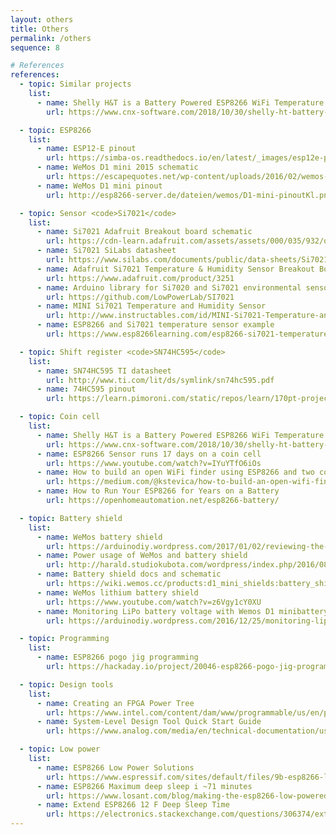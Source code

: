 ```yaml
---
layout: others
title: Others
permalink: /others
sequence: 8

# References
references:
  - topic: Similar projects
    list:
      - name: Shelly H&T is a Battery Powered ESP8266 WiFi Temperature & Humidity Sensor
        url: https://www.cnx-software.com/2018/10/30/shelly-ht-battery-powered-esp8266-wifi-temperature-humidity-sensor/

  - topic: ESP8266
    list:
      - name: ESP12-E pinout
        url: https://simba-os.readthedocs.io/en/latest/_images/esp12e-pinout.png
      - name: WeMos D1 mini 2015 schematic
        url: https://escapequotes.net/wp-content/uploads/2016/02/wemos-d1-mini-shematics.jpg
      - name: WeMos D1 mini pinout
        url: http://esp8266-server.de/dateien/wemos/D1-mini-pinoutKl.png

  - topic: Sensor <code>Si7021</code>
    list:
      - name: Si7021 Adafruit Breakout board schematic
        url: https://cdn-learn.adafruit.com/assets/assets/000/035/932/original/temperature_schem.png
      - name: Si7021 SiLabs datasheet
        url: https://www.silabs.com/documents/public/data-sheets/Si7021-A20.pdf
      - name: Adafruit Si7021 Temperature & Humidity Sensor Breakout Board
        url: https://www.adafruit.com/product/3251
      - name: Arduino library for Si7020 and Si7021 environmental sensors
        url: https://github.com/LowPowerLab/SI7021
      - name: MINI Si7021 Temperature and Humidity Sensor
        url: http://www.instructables.com/id/MINI-Si7021-Temperature-and-Humidity-Sensor/
      - name: ESP8266 and Si7021 temperature sensor example
        url: https://www.esp8266learning.com/esp8266-si7021-temperature-sensor-example.php

  - topic: Shift register <code>SN74HC595</code>
    list:
      - name: SN74HC595 TI datasheet
        url: http://www.ti.com/lit/ds/symlink/sn74hc595.pdf
      - name: 74HC595 pinout
        url: https://learn.pimoroni.com/static/repos/learn/170pt-projects/pinout-74hc595.jpg

  - topic: Coin cell
    list:
      - name: Shelly H&T is a Battery Powered ESP8266 WiFi Temperature & Humidity Sensor
        url: https://www.cnx-software.com/2018/10/30/shelly-ht-battery-powered-esp8266-wifi-temperature-humidity-sensor/
      - name: ESP8266 Sensor runs 17 days on a coin cell
        url: https://www.youtube.com/watch?v=IYuYTfO6iOs
      - name: How to build an open WiFi finder using ESP8266 and two coin batteries
        url: https://medium.com/@kstevica/how-to-build-an-open-wifi-finder-using-esp8266-and-two-coin-batteries-9c31eb6f9859
      - name: How to Run Your ESP8266 for Years on a Battery
        url: https://openhomeautomation.net/esp8266-battery/

  - topic: Battery shield
    list:
      - name: WeMos battery shield
        url: https://arduinodiy.wordpress.com/2017/01/02/reviewing-the-wemos-battery-shield
      - name: Power usage of WeMos and battery shield
        url: http://harald.studiokubota.com/wordpress/index.php/2016/08/20/power-usage-of-wemos-d1-mini-ws2812b-rgb-shield
      - name: Battery shield docs and schematic
        url: https://wiki.wemos.cc/products:d1_mini_shields:battery_shield
      - name: WeMos lithium battery shield
        url: https://www.youtube.com/watch?v=z6Vgy1cY0XU
      - name: Monitoring LiPo battery voltage with Wemos D1 minibattery shield and Thingspeak
        url: https://arduinodiy.wordpress.com/2016/12/25/monitoring-lipo-battery-voltage-with-wemos-d1-minibattery-shield-and-thingspeak/

  - topic: Programming
    list:
      - name: ESP8266 pogo jig programming
        url: https://hackaday.io/project/20046-esp8266-pogo-jig-programming-board

  - topic: Design tools
    list:
      - name: Creating an FPGA Power Tree
        url: https://www.intel.com/content/dam/www/programmable/us/en/pdfs/literature/an/an-721-creating-fpga-power-tree.pdf
      - name: System-Level Design Tool Quick Start Guide
        url: https://www.analog.com/media/en/technical-documentation/user-guides/ltpowerplanneriii_qsg.pdf

  - topic: Low power
    list:
      - name: ESP8266 Low Power Solutions
        url: https://www.espressif.com/sites/default/files/9b-esp8266-low_power_solutions_en_0.pdf
      - name: ESP8266 Maximum deep sleep i ~71 minutes
        url: https://www.losant.com/blog/making-the-esp8266-low-powered-with-deep-sleep
      - name: Extend ESP8266 12 F Deep Sleep Time
        url: https://electronics.stackexchange.com/questions/306374/extend-esp8266-12-f-deep-sleep-time
---
```

